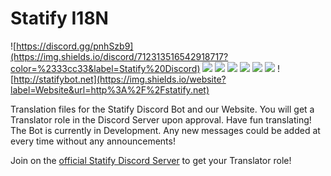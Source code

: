 # Statify I18N

![https://discord.gg/pnhSzb9](https://img.shields.io/discord/712313516542918717?color=%2333cc33&label=Statify%20Discord)
![](https://img.shields.io/github/contributors/StatifyBot/statify-i18n)
![](https://img.shields.io/github/issues-pr/StatifyBot/statify-i18n)
![](https://img.shields.io/github/issues-pr-closed/StatifyBot/statify-i18n)
![](https://img.shields.io/github/forks/StatifyBot/statify-i18n?label=Forks)
![](https://img.shields.io/github/commit-activity/m/StatifyBot/statify-i18n)
![](https://img.shields.io/github/stars/StatifyBot/statify-i18n?label=Stars)
![http://statifybot.net](https://img.shields.io/website?label=Website&url=http%3A%2F%2Fstatify.net)
<!-- Replace with new domain, as soon, as we get the new domain. -->

Translation files for the Statify Discord Bot and our Website. You will get a Translator role in the Discord Server upon approval. Have fun translating!<br>
The Bot is currently in Development. Any new messages could be added at every time without any announcements!

Join on the [official Statify Discord Server](https://discord.gg/pnhSzb9) to get your Translator role!
